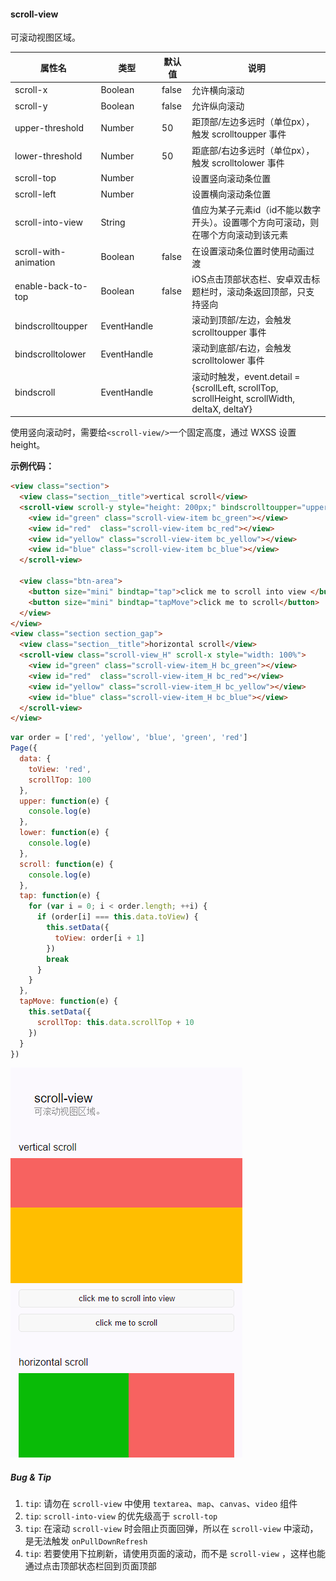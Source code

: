 #### scroll-view

可滚动视图区域。

| 属性名               | 类型          | 默认值   | 说明                                       |
| ----------------- | ----------- | ----- | ---------------------------------------- |
| scroll-x          | Boolean     | false | 允许横向滚动                                   |
| scroll-y          | Boolean     | false | 允许纵向滚动                                   |
| upper-threshold   | Number      | 50    | 距顶部/左边多远时（单位px），触发 scrolltoupper 事件        |
| lower-threshold   | Number      | 50    | 距底部/右边多远时（单位px），触发 scrolltolower 事件        |
| scroll-top        | Number      |       | 设置竖向滚动条位置                                |
| scroll-left       | Number      |       | 设置横向滚动条位置                                |
| scroll-into-view  | String      |       | 值应为某子元素id（id不能以数字开头）。设置哪个方向可滚动，则在哪个方向滚动到该元素           |
| scroll-with-animation | Boolean | false | 在设置滚动条位置时使用动画过渡 |
| enable-back-to-top    | Boolean | false | iOS点击顶部状态栏、安卓双击标题栏时，滚动条返回顶部，只支持竖向 |
| bindscrolltoupper | EventHandle |       | 滚动到顶部/左边，会触发 scrolltoupper 事件              |
| bindscrolltolower | EventHandle |       | 滚动到底部/右边，会触发 scrolltolower 事件              |
| bindscroll        | EventHandle |       | 滚动时触发，event.detail = {scrollLeft, scrollTop, scrollHeight, scrollWidth, deltaX, deltaY} |

使用竖向滚动时，需要给`<scroll-view/>`一个固定高度，通过 WXSS 设置 height。

**示例代码：**

```html
<view class="section">
  <view class="section__title">vertical scroll</view>
  <scroll-view scroll-y style="height: 200px;" bindscrolltoupper="upper" bindscrolltolower="lower" bindscroll="scroll" scroll-into-view="{{toView}}" scroll-top="{{scrollTop}}">
    <view id="green" class="scroll-view-item bc_green"></view>
    <view id="red"  class="scroll-view-item bc_red"></view>
    <view id="yellow" class="scroll-view-item bc_yellow"></view>
    <view id="blue" class="scroll-view-item bc_blue"></view>
  </scroll-view>

  <view class="btn-area">
    <button size="mini" bindtap="tap">click me to scroll into view </button>
    <button size="mini" bindtap="tapMove">click me to scroll</button>
  </view>
</view>
<view class="section section_gap">
  <view class="section__title">horizontal scroll</view>
  <scroll-view class="scroll-view_H" scroll-x style="width: 100%">
    <view id="green" class="scroll-view-item_H bc_green"></view>
    <view id="red"  class="scroll-view-item_H bc_red"></view>
    <view id="yellow" class="scroll-view-item_H bc_yellow"></view>
    <view id="blue" class="scroll-view-item_H bc_blue"></view>
  </scroll-view>
</view>
```

```js
var order = ['red', 'yellow', 'blue', 'green', 'red']
Page({
  data: {
    toView: 'red',
    scrollTop: 100
  },
  upper: function(e) {
    console.log(e)
  },
  lower: function(e) {
    console.log(e)
  },
  scroll: function(e) {
    console.log(e)
  },
  tap: function(e) {
    for (var i = 0; i < order.length; ++i) {
      if (order[i] === this.data.toView) {
        this.setData({
          toView: order[i + 1]
        })
        break
      }
    }
  },
  tapMove: function(e) {
    this.setData({
      scrollTop: this.data.scrollTop + 10
    })
  }
})

```

![scroll-view](../image/pic/scroll-view.png)

##### Bug & Tip

1. `tip`: 请勿在 `scroll-view` 中使用 `textarea`、`map`、`canvas`、`video` 组件
1. `tip`: `scroll-into-view` 的优先级高于 `scroll-top`
1. `tip`: 在滚动 `scroll-view` 时会阻止页面回弹，所以在 `scroll-view` 中滚动，是无法触发 `onPullDownRefresh`
1. `tip`: 若要使用下拉刷新，请使用页面的滚动，而不是 `scroll-view` ，这样也能通过点击顶部状态栏回到页面顶部
